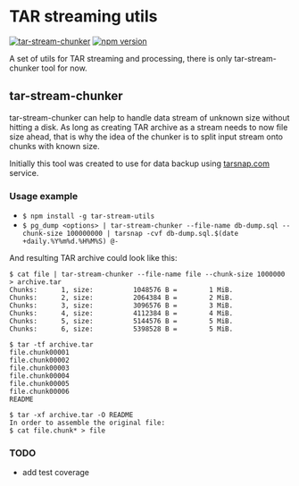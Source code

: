 # TAR streaming utils

[![tar-stream-chunker](https://github.com/ihoro/rough-tar-stream-utils/workflows/tar-stream-chunker/badge.svg)](link=https://github.com/ihoro/rough-tar-stream-utils/actions?query=workflow%3Atar-stream-chunker)
[![npm version](https://badge.fury.io/js/%40rough%2Ftar-stream-utils.svg)](https://badge.fury.io/js/%40rough%2Ftar-stream-utils)

A set of utils for TAR streaming and processing, there is only
tar-stream-chunker tool for now.

## tar-stream-chunker

tar-stream-chunker can help to handle data stream of unknown size without
hitting a disk. As long as creating TAR archive as a stream needs to now
file size ahead, that is why the idea of the chunker is to split input stream
onto chunks with known size.

Initially this tool was created to use for data backup using [tarsnap.com](https://tarsnap.com)
service.

### Usage example

- `$ npm install -g tar-stream-utils`
- `$ pg_dump <options> | tar-stream-chunker --file-name db-dump.sql --chunk-size 100000000 | tarsnap -cvf db-dump.sql.$(date +daily.%Y%m%d.%H%M%S) @-`

And resulting TAR archive could look like this:
```
$ cat file | tar-stream-chunker --file-name file --chunk-size 1000000 > archive.tar
Chunks:      1, size:          1048576 B =        1 MiB.
Chunks:      2, size:          2064384 B =        2 MiB.
Chunks:      3, size:          3096576 B =        3 MiB.
Chunks:      4, size:          4112384 B =        4 MiB.
Chunks:      5, size:          5144576 B =        5 MiB.
Chunks:      6, size:          5398528 B =        5 MiB.

$ tar -tf archive.tar
file.chunk00001
file.chunk00002
file.chunk00003
file.chunk00004
file.chunk00005
file.chunk00006
README

$ tar -xf archive.tar -O README
In order to assemble the original file:
$ cat file.chunk* > file
```

### TODO

- add test coverage

